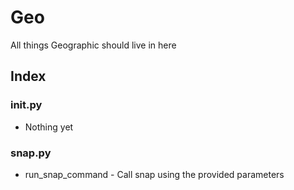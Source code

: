# Geo

All things Geographic should live in here

## Index

### __init__.py

- Nothing yet

### snap.py

- run_snap_command - Call snap using the provided parameters